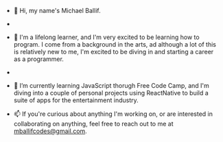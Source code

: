 - 👋 Hi, my name's Michael Ballif.
- 
- 👀 I'm a lifelong learner, and I'm very excited to be learning how to program.  I come from a background in the arts, ad although a lot of this is relatively new to me, I'm excited to be diving in and starting a career as a programmer.
- 
- 🌱 I’m currently learning JavaScript thorugh Free Code Camp, and I'm diving into a couple of personal projects using ReactNative to build a suite of apps for the entertainment industry.

- 📫 If you're curious about anything I'm working on, or are interested in collaborating on anything, feel free to reach out to me at mballifcodes@gmail.com.

<!---
micball/micball is a ✨ special ✨ repository because its `README.md` (this file) appears on your GitHub profile.
You can click the Preview link to take a look at your changes.
--->

